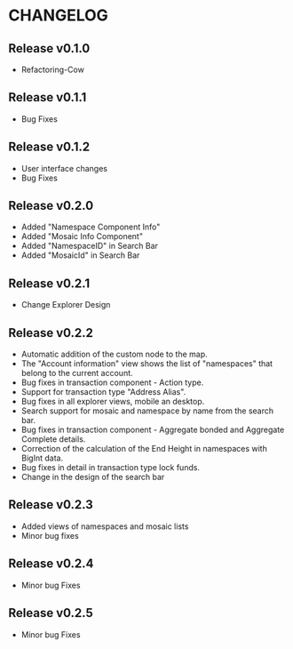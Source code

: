 # CHANGELOG

## Release v0.1.0
  * Refactoring-Cow

## Release v0.1.1
  * Bug Fixes

## Release v0.1.2
  * User interface changes
  * Bug Fixes

## Release v0.2.0
  * Added "Namespace Component Info"
  * Added "Mosaic Info Component"
  * Added "NamespaceID" in Search Bar
  * Added "MosaicId" in Search Bar

## Release v0.2.1
  * Change Explorer Design

## Release v0.2.2
  * Automatic addition of the custom node to the map.
  * The "Account information" view shows the list of "namespaces" that belong to the current account.
  * Bug fixes in transaction component - Action type.
  * Support for transaction type "Address Alias".
  * Bug fixes in all explorer views, mobile an desktop.
  * Search support for mosaic and namespace by name from the search bar.
  * Bug fixes in transaction component - Aggregate bonded and Aggregate Complete details.
  * Correction of the calculation of the End Height in namespaces with BigInt data.
  * Bug fixes in detail in transaction type lock funds.
  * Change in the design of the search bar

## Release v0.2.3
  * Added views of namespaces and mosaic lists
  * Minor bug fixes

## Release v0.2.4
  * Minor bug Fixes

## Release v0.2.5
  * Minor bug Fixes